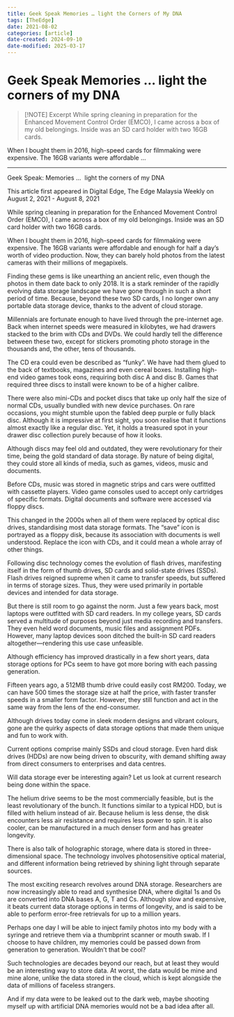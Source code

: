```yaml
---
title: Geek Speak Memories … light the Corners of My DNA
tags: [TheEdge]
date: 2021-08-02
categories: [article]
date-created: 2024-09-10
date-modified: 2025-03-17
---
```


# Geek Speak Memories ...  light the corners of my DNA

> [!NOTE] Excerpt
> While spring cleaning in preparation for the Enhanced Movement Control Order (EMCO), I came across a box of my old belongings. Inside was an SD card holder with two 16GB cards.

When I bought them in 2016, high-speed cards for filmmaking were expensive. The 16GB variants were affordable …

---

Geek Speak: Memories …  light the corners of my DNA

This article first appeared in Digital Edge, The Edge Malaysia Weekly on August 2, 2021 - August 8, 2021

While spring cleaning in preparation for the Enhanced Movement Control Order (EMCO), I came across a box of my old belongings. Inside was an SD card holder with two 16GB cards.

When I bought them in 2016, high-speed cards for filmmaking were expensive. The 16GB variants were affordable and enough for half a day’s worth of video production. Now, they can barely hold photos from the latest cameras with their millions of megapixels.

Finding these gems is like unearthing an ancient relic, even though the photos in them date back to only 2018. It is a stark reminder of the rapidly evolving data storage landscape we have gone through in such a short period of time. Because, beyond these two SD cards, I no longer own any portable data storage device, thanks to the advent of cloud storage.

Millennials are fortunate enough to have lived through the pre-internet age. Back when internet speeds were measured in kilobytes, we had drawers stacked to the brim with CDs and DVDs. We could hardly tell the difference between these two, except for stickers promoting photo storage in the thousands and, the other, tens of thousands.

The CD era could even be described as “funky”. We have had them glued to the back of textbooks, magazines and even cereal boxes. Installing high-end video games took eons, requiring both disc A and disc B. Games that required three discs to install were known to be of a higher calibre.

There were also mini-CDs and pocket discs that take up only half the size of normal CDs, usually bundled with new device purchases. On rare occasions, you might stumble upon the fabled deep purple or fully black disc. Although it is impressive at first sight, you soon realise that it functions almost exactly like a regular disc. Yet, it holds a treasured spot in your drawer disc collection purely because of how it looks.

Although discs may feel old and outdated, they were revolutionary for their time, being the gold standard of data storage. By nature of being digital, they could store all kinds of media, such as games, videos, music and documents.

Before CDs, music was stored in magnetic strips and cars were outfitted with cassette players. Video game consoles used to accept only cartridges of specific formats. Digital documents and software were accessed via floppy discs.

This changed in the 2000s when all of them were replaced by optical disc drives, standardising most data storage formats. The “save” icon is portrayed as a floppy disk, because its association with documents is well understood. Replace the icon with CDs, and it could mean a whole array of other things.

Following disc technology comes the evolution of flash drives, manifesting itself in the form of thumb drives, SD cards and solid-state drives (SSDs). Flash drives reigned supreme when it came to transfer speeds, but suffered in terms of storage sizes. Thus, they were used primarily in portable devices and intended for data storage.

But there is still room to go against the norm. Just a few years back, most laptops were outfitted with SD card readers. In my college years, SD cards served a multitude of purposes beyond just media recording and transfers. They even held word documents, music files and assignment PDFs. However, many laptop devices soon ditched the built-in SD card readers altogether—rendering this use case unfeasible.

Although efficiency has improved drastically in a few short years, data storage options for PCs seem to have got more boring with each passing generation.

Fifteen years ago, a 512MB thumb drive could easily cost RM200. Today, we can have 500 times the storage size at half the price, with faster transfer speeds in a smaller form factor. However, they still function and act in the same way from the lens of the end-consumer.

Although drives today come in sleek modern designs and vibrant colours, gone are the quirky aspects of data storage options that made them unique and fun to work with.

Current options comprise mainly SSDs and cloud storage. Even hard disk drives (HDDs) are now being driven to obscurity, with demand shifting away from direct consumers to enterprises and data centres.

Will data storage ever be interesting again? Let us look at current research being done within the space.

The helium drive seems to be the most commercially feasible, but is the least revolutionary of the bunch. It functions similar to a typical HDD, but is filled with helium instead of air. Because helium is less dense, the disk encounters less air resistance and requires less power to spin. It is also cooler, can be manufactured in a much denser form and has greater longevity.

There is also talk of holographic storage, where data is stored in three-dimensional space. The technology involves photosensitive optical material, and different information being retrieved by shining light through separate sources.

The most exciting research revolves around DNA storage. Researchers are now increasingly able to read and synthesise DNA, where digital 1s and 0s are converted into DNA bases A, G, T and Cs. Although slow and expensive, it beats current data storage options in terms of longevity, and is said to be able to perform error-free retrievals for up to a million years.

Perhaps one day I will be able to inject family photos into my body with a syringe and retrieve them via a thumbprint scanner or mouth swab. If I choose to have children, my memories could be passed down from generation to generation. Wouldn’t that be cool?

Such technologies are decades beyond our reach, but at least they would be an interesting way to store data. At worst, the data would be mine and mine alone, unlike the data stored in the cloud, which is kept alongside the data of millions of faceless strangers.

And if my data were to be leaked out to the dark web, maybe shooting myself up with artificial DNA memories would not be a bad idea after all.

